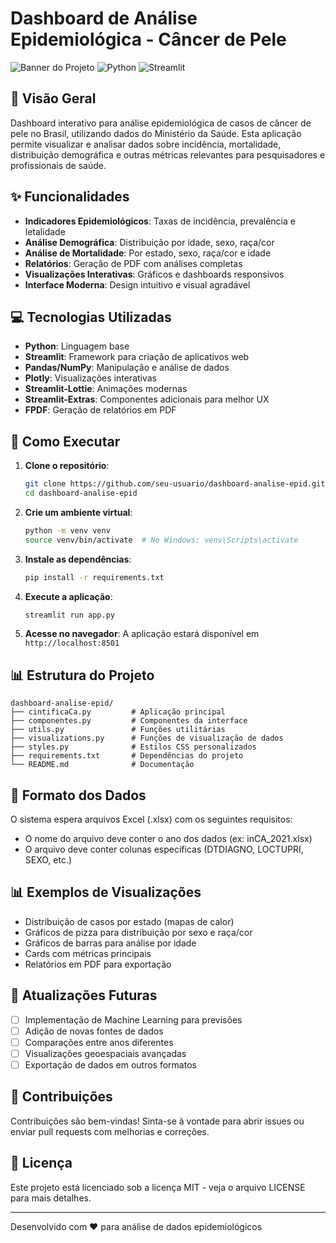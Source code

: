 # Dashboard de Análise Epidemiológica - Câncer de Pele

![Banner do Projeto](https://img.shields.io/badge/Status-Em%20Desenvolvimento-brightgreen)
![Python](https://img.shields.io/badge/Python-3.9%2B-blue)
![Streamlit](https://img.shields.io/badge/Streamlit-1.31.0-red)

## 📌 Visão Geral

Dashboard interativo para análise epidemiológica de casos de câncer de pele no Brasil, utilizando dados do Ministério da Saúde. Esta aplicação permite visualizar e analisar dados sobre incidência, mortalidade, distribuição demográfica e outras métricas relevantes para pesquisadores e profissionais de saúde.

## ✨ Funcionalidades

- **Indicadores Epidemiológicos**: Taxas de incidência, prevalência e letalidade
- **Análise Demográfica**: Distribuição por idade, sexo, raça/cor
- **Análise de Mortalidade**: Por estado, sexo, raça/cor e idade
- **Relatórios**: Geração de PDF com análises completas
- **Visualizações Interativas**: Gráficos e dashboards responsivos
- **Interface Moderna**: Design intuitivo e visual agradável

## 💻 Tecnologias Utilizadas

- **Python**: Linguagem base
- **Streamlit**: Framework para criação de aplicativos web
- **Pandas/NumPy**: Manipulação e análise de dados
- **Plotly**: Visualizações interativas
- **Streamlit-Lottie**: Animações modernas
- **Streamlit-Extras**: Componentes adicionais para melhor UX
- **FPDF**: Geração de relatórios em PDF

## 🚀 Como Executar

1. **Clone o repositório**:
   ```bash
   git clone https://github.com/seu-usuario/dashboard-analise-epid.git
   cd dashboard-analise-epid
   ```

2. **Crie um ambiente virtual**:
   ```bash
   python -m venv venv
   source venv/bin/activate  # No Windows: venv\Scripts\activate
   ```

3. **Instale as dependências**:
   ```bash
   pip install -r requirements.txt
   ```

4. **Execute a aplicação**:
   ```bash
   streamlit run app.py
   ```

5. **Acesse no navegador**:
   A aplicação estará disponível em `http://localhost:8501`

## 📊 Estrutura do Projeto

```
dashboard-analise-epid/
├── cintificaCa.py         # Aplicação principal
├── componentes.py         # Componentes da interface
├── utils.py               # Funções utilitárias
├── visualizations.py      # Funções de visualização de dados
├── styles.py              # Estilos CSS personalizados
├── requirements.txt       # Dependências do projeto
└── README.md              # Documentação
```

## 📁 Formato dos Dados

O sistema espera arquivos Excel (.xlsx) com os seguintes requisitos:
- O nome do arquivo deve conter o ano dos dados (ex: inCA_2021.xlsx)
- O arquivo deve conter colunas específicas (DTDIAGNO, LOCTUPRI, SEXO, etc.)

## 📊 Exemplos de Visualizações

- Distribuição de casos por estado (mapas de calor)
- Gráficos de pizza para distribuição por sexo e raça/cor
- Gráficos de barras para análise por idade
- Cards com métricas principais
- Relatórios em PDF para exportação

## 🔄 Atualizações Futuras

- [ ] Implementação de Machine Learning para previsões
- [ ] Adição de novas fontes de dados
- [ ] Comparações entre anos diferentes
- [ ] Visualizações geoespaciais avançadas
- [ ] Exportação de dados em outros formatos

## 📣 Contribuições

Contribuições são bem-vindas! Sinta-se à vontade para abrir issues ou enviar pull requests com melhorias e correções.

## 📜 Licença

Este projeto está licenciado sob a licença MIT - veja o arquivo LICENSE para mais detalhes.

---

Desenvolvido com ❤️ para análise de dados epidemiológicos 
